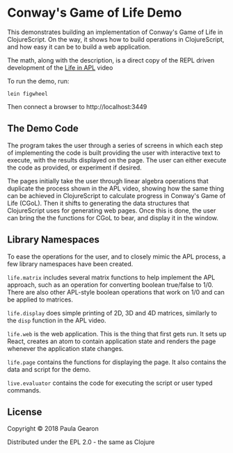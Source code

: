 # Conway's Game of Life Demo

This demonstrates building an implementation of Conway's Game
of Life in ClojureScript. On the way, it shows how to build
operations in ClojureScript, and how easy it can be to build
a web application.

The math, along with the description, is a direct copy of the
REPL driven development of the
[Life in APL](https://www.youtube.com/watch?v=a9xAKttWgP4) video

To run the demo, run:

`lein figwheel`

Then connect a browser to http://localhost:3449

## The Demo Code

The program takes the user through a series of screens in which
each step of implementing the code is built providing the user
with interactive text to execute, with the results displayed on
the page. The user can either execute the code as provided, or
experiment if desired.

The pages initially take the user through linear algebra operations
that duplicate the process shown in the APL video, showing how
the same thing can be achieved in ClojureScript to calculate
progress in Conway's Game of Life (CGoL). Then it shifts
to generating the data structures that ClojureScript uses for
generating web pages. Once this is done, the user can bring the
the functions for CGoL to bear, and display it in the window.

## Library Namespaces

To ease the operations for the user, and to closely mimic the APL
process, a few library namespaces have been created.

`life.matrix` includes several matrix functions to help implement
the APL approach, such as an operation for converting boolean
true/false to 1/0. There are also other APL-style boolean operations
that work on 1/0 and can be applied to matrices.

`life.display` does simple printing of 2D, 3D and 4D matrices,
similarly to the `disp` function in the APL video.

`life.web` is the web application. This is the thing that first gets
run. It sets up React, creates an atom to contain application state
and renders the page whenever the application state changes.

`life.page` contains the functions for displaying the page. It also
contains the data and script for the demo.

`live.evaluator` contains the code for executing the script or user
typed commands.


## License

Copyright © 2018 Paula Gearon

Distributed under the EPL 2.0 - the same as Clojure
